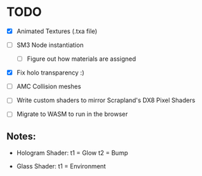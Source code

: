 # TODO

- [x] Animated Textures (.txa file)
- [ ] SM3 Node instantiation
  - [ ] Figure out how materials are assigned
- [x] Fix holo transparency :)
- [ ] AMC Collision meshes
- [ ] Write custom shaders to mirror Scrapland's DX8 Pixel Shaders
- [ ] Migrate to WASM to run in the browser


## Notes:

- Hologram Shader:
t1 = Glow
t2 = Bump

- Glass Shader:
t1 = Environment